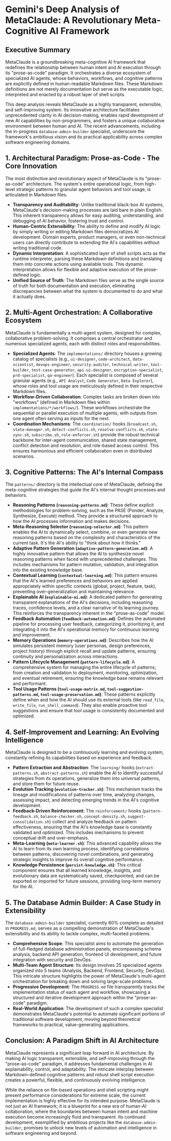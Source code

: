 # Gemini's Deep Analysis of MetaClaude: A Revolutionary Meta-Cognitive AI Framework

## Executive Summary

MetaClaude is a groundbreaking meta-cognitive AI framework that redefines the relationship between human intent and AI execution through its "prose-as-code" paradigm. It orchestrates a diverse ecosystem of specialized AI agents, whose behaviors, workflows, and cognitive patterns are explicitly defined in human-readable Markdown files. These Markdown definitions are not merely documentation but serve as the executable logic, interpreted and enacted by a robust layer of shell scripts.

This deep analysis reveals MetaClaude as a highly transparent, extensible, and self-improving system. Its innovative architecture facilitates unprecedented clarity in AI decision-making, enables rapid development of new AI capabilities by non-programmers, and fosters a unique collaborative environment between human and AI. The recent advancements, including the in-progress `database-admin-builder` specialist, underscore the framework's ambitious vision and its practical applicability across complex software engineering domains.

## 1. Architectural Paradigm: Prose-as-Code - The Core Innovation

The most distinctive and revolutionary aspect of MetaClaude is its "prose-as-code" architecture. The system's entire operational logic, from high-level strategic patterns to granular agent behaviors and tool usage, is articulated in Markdown files.

*   **Transparency and Auditability**: Unlike traditional black-box AI systems, MetaClaude's decision-making processes are laid bare in plain English. This inherent transparency allows for easy auditing, understanding, and debugging of AI behavior, fostering trust and control.
*   **Human-Centric Extensibility**: The ability to define and modify AI logic by simply writing or editing Markdown files democratizes AI development. Domain experts, product managers, or even non-technical users can directly contribute to extending the AI's capabilities without writing traditional code.
*   **Dynamic Interpretation**: A sophisticated layer of shell scripts acts as the runtime interpreter, parsing these Markdown definitions and translating them into concrete actions using available tools. This dynamic interpretation allows for flexible and adaptive execution of the prose-defined logic.
*   **Unified Source of Truth**: The Markdown files serve as the single source of truth for both documentation and execution, eliminating discrepancies between what the system is documented to do and what it actually does.

## 2. Multi-Agent Orchestration: A Collaborative Ecosystem

MetaClaude is fundamentally a multi-agent system, designed for complex, collaborative problem-solving. It comprises a central orchestrator and numerous specialized agents, each with distinct roles and responsibilities.

*   **Specialized Agents**: The `implementations/` directory houses a growing catalog of specialists (e.g., `ui-designer`, `code-architect`, `data-scientist`, `devops-engineer`, `security-auditor`, `technical-writer`, `tool-builder`, `test-case-generator`, `api-ui-designer`, `encryption-specialist`, `prd-specialist`, `qa-engineer`). Each specialist is composed of several granular agents (e.g., `API Analyst`, `Code Generator`, `Data Explorer`), whose roles and tool usage are meticulously defined in their respective Markdown files.
*   **Workflow-Driven Collaboration**: Complex tasks are broken down into "workflows" (defined in Markdown files within `implementations/*/workflows/`). These workflows orchestrate the sequential or parallel execution of multiple agents, with outputs from one agent often serving as inputs for the next.
*   **Coordination Mechanisms**: The `coordination/` hooks (`broadcast.sh`, `state-manager.sh`, `detect-conflicts.sh`, `resolve-conflicts.sh`, `state-sync.sh`, `subscribe.sh`, `role-enforcer.sh`) provide the robust technical backbone for inter-agent communication, shared state management, conflict detection and resolution, and role-based access control. This ensures harmonious and efficient collaboration even in distributed scenarios.

## 3. Cognitive Patterns: The AI's Internal Compass

The `patterns/` directory is the intellectual core of MetaClaude, defining the meta-cognitive strategies that guide the AI's internal thought processes and behaviors.

*   **Reasoning Patterns (`reasoning-patterns.md`)**: These define explicit methodologies for problem-solving, such as the PASE (Ponder, Analyze, Synthesize, Execute) method. They provide a structured approach to how the AI processes information and makes decisions.
*   **Meta-Reasoning Selector (`reasoning-selector.md`)**: This pattern enables the AI to dynamically select, combine, or even generate new reasoning patterns based on the complexity and characteristics of the current task. It's the AI's ability to "think about how it thinks."
*   **Adaptive Pattern Generation (`adaptive-pattern-generation.md`)**: A highly innovative pattern that allows the AI to synthesize novel reasoning patterns when faced with unprecedented challenges. This includes mechanisms for pattern mutation, validation, and integration into the existing knowledge base.
*   **Contextual Learning (`contextual-learning.md`)**: This pattern ensures that the AI's learned preferences and behaviors are applied appropriately within specific contexts (global, project, feature, task), preventing over-generalization and maintaining relevance.
*   **Explainable AI (`explainable-ai.md`)**: A dedicated pattern for generating transparent explanations of the AI's decisions, including reasoning traces, confidence levels, and a clear narrative of its learning journey. This reinforces the transparency inherent in the "prose-as-code" model.
*   **Feedback Automation (`feedback-automation.md`)**: Defines the automated pipeline for processing user feedback, categorizing it, prioritizing it, and integrating it into the AI's operational memory for continuous learning and improvement.
*   **Memory Operations (`memory-operations.md`)**: Describes how the AI simulates persistent memory (user personas, design preferences, project history) through explicit recall and update patterns, ensuring continuity and personalization across interactions.
*   **Pattern Lifecycle Management (`pattern-lifecycle.md`)**: A comprehensive system for managing the entire lifecycle of patterns, from creation and validation to deployment, monitoring, optimization, and eventual retirement, ensuring the knowledge base remains relevant and performant.
*   **Tool Usage Patterns (`tool-usage-matrix.md`, `tool-suggestion-patterns.md`, `tool-usage-preservation.md`)**: These patterns explicitly define when and how the AI should use its external tools (like `read_file`, `write_file`, `run_shell_command`). They also enable proactive tool suggestions and ensure that tool usage is consistently documented and optimized.

## 4. Self-Improvement and Learning: An Evolving Intelligence

MetaClaude is designed to be a continuously learning and evolving system, constantly refining its capabilities based on experience and feedback.

*   **Pattern Extraction and Abstraction**: The `learning/` hooks (`extract-patterns.sh`, `abstract-patterns.sh`) enable the AI to identify successful strategies from its operations, generalize them into universal patterns, and store them for future reuse.
*   **Evolution Tracking (`evolution-tracker.sh`)**: This mechanism tracks the lineage and modifications of patterns over time, analyzing changes, assessing impact, and detecting emerging trends in the AI's cognitive development.
*   **Feedback-Driven Reinforcement**: The `reinforcement/` hooks (`pattern-feedback.sh`, `balance-checker.sh`, `concept-density.sh`, `suggest-consolidation.sh`) collect and analyze feedback on pattern effectiveness, ensuring that the AI's knowledge base is constantly validated and optimized. This includes mechanisms to prevent conceptual drift and over-emphasis.
*   **Meta-Learning (`meta-learner.sh`)**: This advanced capability allows the AI to learn from its own learning process, identifying correlations between patterns, discovering novel combinations, and generating strategic insights to improve its overall cognitive performance.
*   **Knowledge Persistence (`persist-knowledge.sh`)**: This critical component ensures that all learned knowledge, insights, and evolutionary data are systematically saved, checkpointed, and can be exported or imported for future sessions, providing long-term memory for the AI.

## 5. The Database Admin Builder: A Case Study in Extensibility

The `database-admin-builder` specialist, currently 60% complete as detailed in `PROGRESS.md`, serves as a compelling demonstration of MetaClaude's extensibility and its ability to tackle complex, multi-faceted problems.

*   **Comprehensive Scope**: This specialist aims to automate the generation of full-fledged database administration panels, encompassing schema analysis, backend API generation, frontend UI development, and future integration with security and DevOps.
*   **Multi-Team Agent Structure**: Its design involves 25 specialized agents organized into 5 teams (Analysis, Backend, Frontend, Security, DevOps). This intricate structure highlights the power of MetaClaude's multi-agent orchestration for breaking down and solving large-scale problems.
*   **Progressive Development**: The `PROGRESS.md` file transparently tracks the implementation status of each agent and workflow, showcasing a structured and iterative development approach within the "prose-as-code" paradigm.
*   **Real-World Application**: The development of such a complex specialist demonstrates MetaClaude's potential to automate significant portions of traditional software development, moving beyond theoretical frameworks to practical, value-generating applications.

## Conclusion: A Paradigm Shift in AI Architecture

MetaClaude represents a significant leap forward in AI architecture. By making AI logic transparent, extensible, and self-improving through the "prose-as-code" paradigm, it addresses fundamental challenges in AI explainability, control, and adaptability. The intricate interplay between Markdown-defined cognitive patterns and robust shell script execution creates a powerful, flexible, and continuously evolving intelligence.

While the reliance on file-based operations and shell scripting might present performance considerations for extreme scale, the current implementation is highly effective for its intended purpose. MetaClaude is not just an AI framework; it is a blueprint for a new era of human-AI collaboration, where the boundaries between human intent and machine execution become increasingly fluid and transparent. Its continued development, exemplified by ambitious projects like the `database-admin-builder`, promises to unlock new levels of automation and intelligence in software engineering and beyond.